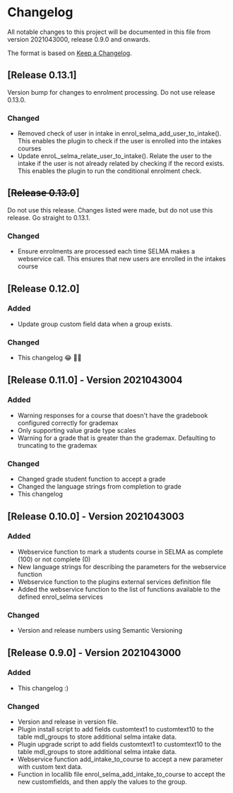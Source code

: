 # Changelog
All notable changes to this project will be documented in this file from version 2021043000, release 0.9.0 and onwards.

The format is based on [Keep a Changelog](https://keepachangelog.com/en/1.0.0).

## [Release 0.13.1]
Version bump for changes to enrolment processing. Do not use release 0.13.0.

### Changed
- Removed check of user in intake in enrol_selma_add_user_to_intake(). This enables the plugin to check if the user
  is enrolled into the intakes courses
- Update enroL_selma_relate_user_to_intake(). Relate the user to the intake if the user is not already related by
  checking if the record exists. This enables the plugin to run the conditional enrolment check.

## [~~Release 0.13.0~~]
Do not use this release. Changes listed were made, but do not use this release. Go straight to 0.13.1.

### Changed
- Ensure enrolments are processed each time SELMA makes a webservice call. This ensures that new users are enrolled in the intakes course

## [Release 0.12.0]
### Added
- Update group custom field data when a group exists.

### Changed
- This changelog :joy: :man_facepalming:

## [Release 0.11.0] - Version 2021043004
### Added
- Warning responses for a course that doesn't have the gradebook configured correctly for grademax
- Only supporting value grade type scales
- Warning for a grade that is greater than the grademax. Defaulting to truncating to the grademax

### Changed
- Changed grade student function to accept a grade
- Changed the language strings from completion to grade
- This changelog

## [Release 0.10.0] - Version 2021043003
### Added
- Webservice function to mark a students course in SELMA as complete (100) or not complete (0)
- New language strings for describing the parameters for the webservice function
- Webservice function to the plugins external services definition file
- Added the webservice function to the list of functions available to the defined enrol_selma services

### Changed
- Version and release numbers using Semantic Versioning

## [Release 0.9.0] - Version 2021043000
### Added
- This changelog :)

### Changed
- Version and release in version file.
- Plugin install script to add fields customtext1 to customtext10 to the table mdl_groups to store additional selma intake data.
- Plugin upgrade script to add fields customtext1 to customtext10 to the table mdl_groups to store additional selma intake data.
- Webservice function add_intake_to_course to accept a new parameter with custom text data.
- Function in locallib file enrol_selma_add_intake_to_course to accept the new customfields, and then apply the values to the group.